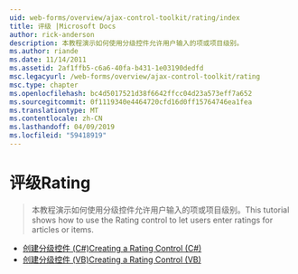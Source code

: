 ```yaml
---
uid: web-forms/overview/ajax-control-toolkit/rating/index
title: 评级 |Microsoft Docs
author: rick-anderson
description: 本教程演示如何使用分级控件允许用户输入的项或项目级别。
ms.author: riande
ms.date: 11/14/2011
ms.assetid: 2af1ffb5-c6a6-40fa-b431-1e03190dedfd
msc.legacyurl: /web-forms/overview/ajax-control-toolkit/rating
msc.type: chapter
ms.openlocfilehash: bc4d5017521d38f6642ffcc04d23a573eff7a652
ms.sourcegitcommit: 0f1119340e4464720cfd16d0ff15764746ea1fea
ms.translationtype: MT
ms.contentlocale: zh-CN
ms.lasthandoff: 04/09/2019
ms.locfileid: "59418919"
---
```

# <a name="rating"></a><span data-ttu-id="d43ff-103">评级</span><span class="sxs-lookup"><span data-stu-id="d43ff-103">Rating</span></span>

> <span data-ttu-id="d43ff-104">本教程演示如何使用分级控件允许用户输入的项或项目级别。</span><span class="sxs-lookup"><span data-stu-id="d43ff-104">This tutorial shows how to use the Rating control to let users enter ratings for articles or items.</span></span>


- [<span data-ttu-id="d43ff-105">创建分级控件 (C#)</span><span class="sxs-lookup"><span data-stu-id="d43ff-105">Creating a Rating Control (C#)</span></span>](creating-a-rating-control-cs.md)
- [<span data-ttu-id="d43ff-106">创建分级控件 (VB)</span><span class="sxs-lookup"><span data-stu-id="d43ff-106">Creating a Rating Control (VB)</span></span>](creating-a-rating-control-vb.md)

